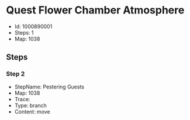 # Quest Flower Chamber Atmosphere

- Id: 1000890001
- Steps: 1
- Map: 1038

## Steps

### Step 2
- StepName:  Pestering Guests
- Map:  1038
- Trace:  
- Type:  branch
- Content:  move


